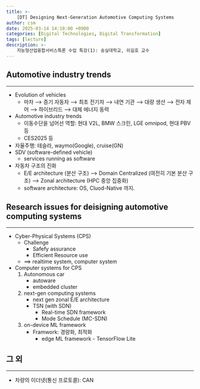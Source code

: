 ```yaml
---
title: >-
    [DT] Designing Next-Generation Automotive Computing Systems
author: csm
date: 2025-03-14 14:10:00 +0900
categories: [Digital Technologies, Digital Transformation]
tags: [lecture]
description: >-
    지능형산업융합서비스특론 수업 특강(1): 숭실대학교, 이길호 교수
---
```


## Automotive industry trends
---
- Evolution of vehicles
    - 마차 ⟶ 증기 자동차 ⟶ 최초 전기차 ⟶ 내연 기관 ⟶ 대량 생산 ⟶ 전자 제어 ⟶ 하이브리드 ⟶ 대체 에너지 동력
- Automotive industry trends
    - 이동수단을 넘어선 역할: 현대 V2L, BMW 스크린, LGE omnipod, 현대 PBV 등
    - CES2025 등
- 자율주행: 테슬라, waymo(Google), cruise(GN)
- SDV (software-defined vehicle)
    - services running as software
- 자동차 구조의 진화
    - E/E architecture (분산 구조) ⟶ Domain Centralized (여전히 기본 분산 구조) ⟶ Zonal architecture (HPC 중앙 집중화)
    - software architecture: OS, Cluod-Native 까지.

## Research issues for deisigning automotive computing systems
---
- Cyber-Physical Systems (CPS)
    - Challenge
        - Safefy assurance
        - Efficient Resource use
    - ⟹ realtime system, computer system
- Computer systems for CPS
    1. Autonomous car
        - autoware
        - embedded cluster
    2. next-gen computing systems
        - next gen zonal E/E architecture
        - TSN (with SDN)
            - Real-time SDN framework
            - Mode Schedule (MC-SDN)
    3. on-device ML framework
        - Framwork: 경량화, 최적화
            - edge ML framework - TensorFlow Lite

## 그 외
---
- 차량의 이더넷(통신 프로토콜): CAN
